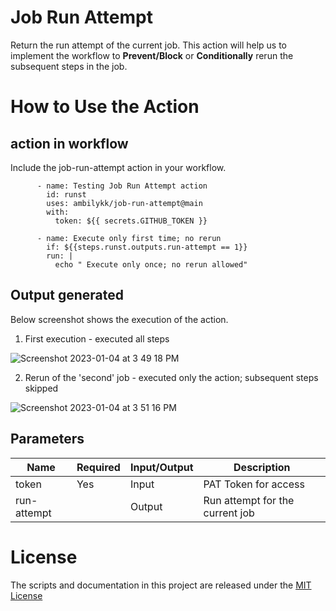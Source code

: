 # Job Run Attempt 
Return the run attempt of the current job. 
This action will help us to implement the workflow to **Prevent/Block** or **Conditionally** rerun the subsequent steps in the job. 

# How to Use the Action

## action in workflow

Include the job-run-attempt action in your workflow. 

```
      - name: Testing Job Run Attempt action
        id: runst
        uses: ambilykk/job-run-attempt@main
        with:
          token: ${{ secrets.GITHUB_TOKEN }}
            
      - name: Execute only first time; no rerun
        if: ${{steps.runst.outputs.run-attempt == 1}}
        run: | 
          echo " Execute only once; no rerun allowed"

```

## Output generated

Below screenshot shows the execution of the action. 
1. First execution - executed all steps

![Screenshot 2023-01-04 at 3 49 18 PM](https://user-images.githubusercontent.com/10282550/210534365-86175624-2283-4262-b21b-80fd963a0fd2.png)

2. Rerun of the 'second' job - executed only the action; subsequent steps skipped

![Screenshot 2023-01-04 at 3 51 16 PM](https://user-images.githubusercontent.com/10282550/210534395-217c206e-633c-4a14-a7e9-848038e7aee1.png)



## Parameters

| Name                           | Required  | Input/Output | Description                                           |
|--------------------------------|-----------|---------------|-------------------------------------------------------|
| token                 | Yes | Input | PAT Token for access    |
| run-attempt                     |  | Output | Run attempt for the current job |


# License

The scripts and documentation in this project are released under the [MIT License](./LICENSE)
